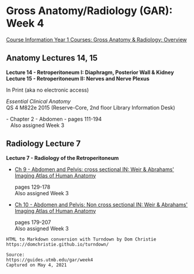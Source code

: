 # Gross Anatomy/Radiology (GAR): Week 4

[Course Information Year 1 Courses: Gross Anatomy & Radiology: Overview](/usmle/gar/course-information.md)

## Anatomy Lectures 14, 15

**Lecture 14 - Retroperitoneum I: Diaphragm, Posterior Wall & Kidney**  
**Lecture 15 - Retroperitoneum II: Nerves and Nerve Plexus**

In Print (aka no electronic access)

_Essential Clinical Anatomy_  
QS 4 M822e 2015 (Reserve-Core, 2nd floor Library Information Desk)

\- Chapter 2 - Abdomen - pages 111-194  
   Also assigned Week 3

## Radiology Lecture 7

**Lecture 7 - Radiology of the Retroperitoneum**

*   [Ch 9 - Abdomen and Pelvis: cross sectional IN: Weir & Abrahams' Imaging Atlas of Human Anatomy](http://libux.utmb.edu/login?url=https://www.clinicalkey.com/#!/content/book/3-s2.0-B9780723438267000095)
    
    pages 129-178  
    Also assigned Week 3
    
*   [Ch 10 - Abdomen and Pelvis: Non cross sectional IN: Weir & Abrahams' Imaging Atlas of Human Anatomy](http://libux.utmb.edu/login?url=https://www.clinicalkey.com/#!/content/book/3-s2.0-B9780723438267000101)
    
    pages 179-207  
    Also assigned Week 3

```
HTML to Markdown conversion with Turndown by Dom Christie
https://domchristie.github.io/turndown/

Source:
https://guides.utmb.edu/gar/week4
Captured on May 4, 2021
```
